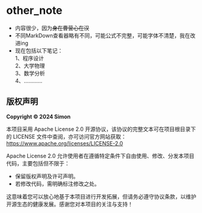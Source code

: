 # other_note
* 内容很少，因为~~身在曹营心在汉~~
* 不同MarkDown查看器略有不同，可能公式不完整，可能字体不清楚，我在改进ing
* 现在包括以下笔记：  
1、程序设计  
2、大学物理  
3、数学分析  
4、…………

## 版权声明
**Copyright © 2024 Simon**

本项目采用 Apache License 2.0 开源协议，该协议的完整文本可在项目根目录下的 LICENSE 文件中查阅，亦可访问官方网站获取：https://www.apache.org/licenses/LICENSE-2.0

Apache License 2.0 允许使用者在遵循特定条件下自由使用、修改、分发本项目代码，主要包括但不限于：
- 保留版权声明及许可声明。
- 若修改代码，需明确标注修改之处。

这意味着您可以放心地基于本项目进行开发拓展，但请务必遵守协议条款，以维护开源生态的健康发展。感谢您对本项目的关注与支持！
